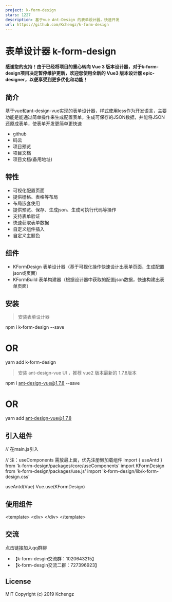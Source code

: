 ```yaml
---
project: k-form-design
stars: 1227
description: 基于vue Ant-Design 的表单设计器，快速开发
url: https://github.com/Kchengz/k-form-design
---
```


表单设计器 k-form-design
===================

**感谢您的支持！由于已经将项目的重心转向 Vue 3 版本设计器，对于k-form-design项目决定暂停维护更新，欢迎您使用全新的 Vue3 版本设计器 epic-designer，以便享受到更多优化和功能！**

简介
--

基于vue和ant-design-vue实现的表单设计器，样式使用less作为开发语言，主要功能是能通过简单操作来生成配置表单，生成可保存的JSON数据，并能将JSON还原成表单，使表单开发更简单更快速

-   github
-   码云
-   项目预览
-   项目文档
-   项目文档(备用地址)

特性
--

-   可视化配置页面
-   提供栅格、表格等布局
-   布局嵌套使用
-   提供预览、保存、生成json、生成可执行代码等操作
-   支持表单验证
-   快速获取表单数据
-   自定义组件插入
-   自定义主题色

组件
--

-   KFormDesign 表单设计器（基于可视化操作快速设计出表单页面，生成配置json或页面）
-   KFormBuild 表单构建器（根据设计器中获取的配置json数据，快速构建出表单页面）

安装
--

> 安装表单设计器

npm i k-form-design --save
 
# OR
yarn add k-form-design

> 安装 ant-design-vue UI ，推荐 vue2 版本最新的 1.7.8版本

npm i ant-design-vue@1.7.8 --save

# OR
yarn add ant-design-vue@1.7.8

引入组件
----

// 在main.js引入

// 注：useComponents 需放最上面，优先注册懒加载组件
import { useAntd } from 'k-form-design/packages/core/useComponents'
import KFormDesign from 'k-form-design/packages/use.js'
import 'k-form-design/lib/k-form-design.css'

useAntd(Vue)
Vue.use(KFormDesign)

使用组件
----

<template\>
  <div\>
   <k-form-design />
  </div\>
</template\>

交流
--

点击链接加入qq群聊

-   【k-form-desgin交流群：1020643215】
-   【k-form-desgin交流二群：727396923】

License
-------

MIT Copyright (c) 2019 Kchengz
